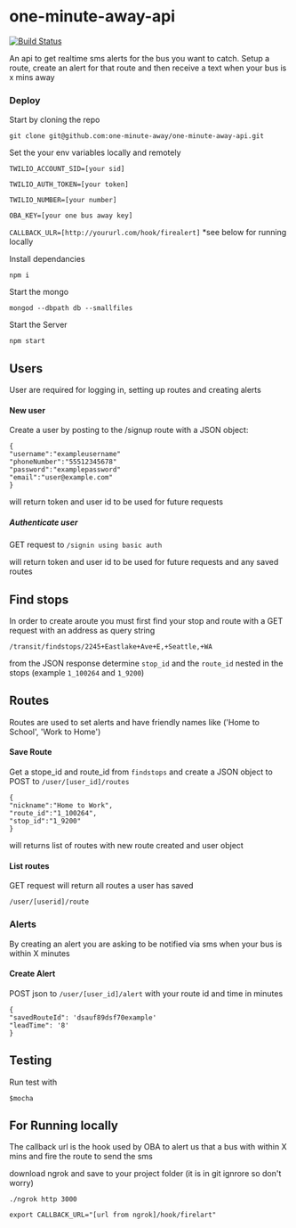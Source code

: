 # one-minute-away-api
[![Build Status](https://travis-ci.org/one-minute-away/one-minute-away-api.svg?branch=dev)](https://travis-ci.org/one-minute-away/one-minute-away-api)

An api to get realtime sms alerts for the bus you want to catch. Setup a route, create an alert for that route and then receive a text when your bus is x mins away


### Deploy
Start by cloning the repo 
```
git clone git@github.com:one-minute-away/one-minute-away-api.git
```
Set the your env variables locally and remotely

`TWILIO_ACCOUNT_SID=[your sid]`

`TWILIO_AUTH_TOKEN=[your token]`

`TWILIO_NUMBER=[your number]`

`OBA_KEY=[your one bus away key]`

`CALLBACK_ULR=[http://yoururl.com/hook/firealert]` *see below for running locally

Install dependancies
````
npm i
````

Start the mongo
````
mongod --dbpath db --smallfiles
````

Start the Server
````
npm start
````


## Users
User are required for logging in, setting up routes and creating alerts

#### New user
Create a user by posting to the /signup route with a JSON object:
```
{
"username":"exampleusername"
"phoneNumber":"55512345678"
"password":"examplepassword"
"email":"user@example.com"
}
```
will return token and user id to be used for future requests

##### Authenticate user
GET request to `/signin using basic auth`

will return token and user id to be used for future requests and any saved routes


## Find stops
In order to create aroute you must first find your stop and route with a GET request with an address as query string
```
/transit/findstops/2245+Eastlake+Ave+E,+Seattle,+WA
```
from the JSON response determine `stop_id` and the `route_id` nested in the stops (example `1_100264` and `1_9200`)


## Routes
Routes are used to set alerts and have friendly names like ('Home to School', 'Work to Home')

#### Save Route
Get a stope_id and route_id from `findstops` and create a JSON object to POST to
`/user/[user_id]/routes `
````
{
"nickname":"Home to Work",
"route_id":"1_100264",
"stop_id":"1_9200"
}
````
will returns list of routes with new route created and user object

#### List routes
GET request will return all routes a user has saved
````
/user/[userid]/route
````

### Alerts
By creating an alert you are asking to be notified via sms when your bus is within X minutes

#### Create Alert
POST json to `/user/[user_id]/alert`
with your route id and time in minutes
```
{
"savedRouteId": 'dsauf89dsf70example'
"leadTime": '8'
}
```
## Testing

Run test with
```
$mocha
```

## For Running locally
The callback url is the hook used by OBA to alert us that a bus with within X mins and fire the route to send the sms

download ngrok and save to your project folder (it is in git ignrore so don't worry)
````
./ngrok http 3000
````

````
export CALLBACK_URL="[url from ngrok]/hook/firelart"
````

